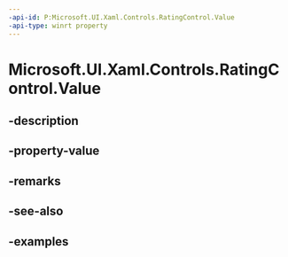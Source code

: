 ```yaml
---
-api-id: P:Microsoft.UI.Xaml.Controls.RatingControl.Value
-api-type: winrt property
---
```


<!-- Property syntax.
public double Value { get;  set; }
-->

# Microsoft.UI.Xaml.Controls.RatingControl.Value

## -description

## -property-value

## -remarks

## -see-also

## -examples


